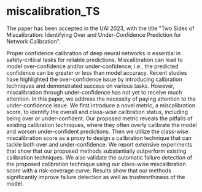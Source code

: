 # miscalibration_TS
The paper has been accepted in the UAI 2023, with the title "Two Sides of Miscalibration: Identifying Over and Under-Confidence Prediction for Network Calibration". <br>

Proper confidence calibration of deep neural networks is essential in safety-critical tasks for reliable predictions. Miscalibration can lead to model over-confidence and/or under-confidence; i.e., the predicted confidence can be greater or less than model accuracy. Recent studies have highlighted the over-confidence issue by introducing calibration techniques and demonstrated success on various tasks. However, miscalibration through under-confidence has not yet to receive much attention. In this paper, we address the necessity of paying attention to the under-confidence issue. We first introduce a novel metric, a miscalibration score, to identify the overall and class-wise calibration status, including being over or under-confident. Our proposed metric reveals the pitfalls of existing calibration techniques, where they often overly calibrate the model and worsen under-confident predictions. Then we utilize the class-wise miscalibration score as a proxy to design a calibration technique that can tackle both over and under-confidence. We report extensive experiments that show that our proposed methods substantially outperform existing calibration techniques. We also validate the automatic failure detection of the proposed calibration technique using our class-wise miscalibration score with a risk-coverage curve. Results show that our methods significantly improve failure detection as well as trustworthiness of the model. 
